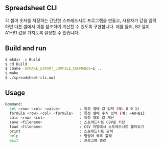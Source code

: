 ## Spreadsheet CLI

각 셀이 숫자를 저장하는 간단한 스프레드시트 프로그램을 만들고, 사용자가 값을 입력하면 다른 셀에서 이를 참조하여 계산할 수 있도록 구현합니다. 예를 들어, B2 셀이 A1+B1 값을 가지도록 설정할 수 있습니다.

## Build and run
```sh
$ mkdir -p Build
$ cd Build
$ cmake -DCMAKE_EXPORT_COMPILE_COMMANDS=1 ..
$ make
$ ./spreadsheet-cli.out
```
## Usage
```sh
Command:
  set <row> <col> <value>         : 특정 셀에 값 입력 (예: 0 0 1)
  formula <row> <col> <formula>   : 특정 셀에 수식 입력 (예: =A0+B1)
  calc <row> <col>                : 특정 셀의 값 계산
  save <filename>                 : 스프레드시트 CSV로 저장
  load <filename>                 : CSV 파일에서 스프레드시트 불러오기
  print                           : 스프레드시트 출력
  help                            : 명령어 목록 출력
  exit                            : 프로그램 종료
```
